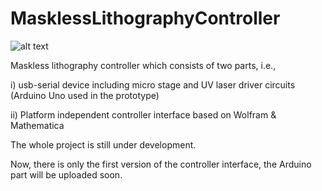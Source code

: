 # MasklessLithographyController


![alt text](https://github.com/canyesil/MasklessLithographyController/Application.png)


Maskless lithography controller which consists of two parts, i.e.,

i)  usb-serial device including micro stage and UV laser driver circuits (Arduino Uno used in the prototype) 

ii) Platform independent controller interface based on Wolfram &amp; Mathematica

The whole project is still under development.

Now, there is only the first version of the controller interface, the Arduino part will be uploaded soon.
